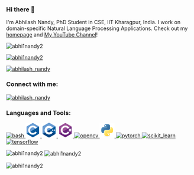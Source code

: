 ### Hi there 👋

I'm Abhilash Nandy, PhD Student in CSE, IIT Kharagpur, India. I work on domain-specific Natural Language Processing Applications. Check out my [homepage](https://sites.google.com/view/abhilashnandy) and [My YouTube Channel](https://www.youtube.com/channel/UCe-LplscrCoSJ4kTIRTMaPQ)!

<p align="left"> <img src="https://komarev.com/ghpvc/?username=abhi1nandy2&label=Profile%20views&color=0e75b6&style=flat" alt="abhi1nandy2" /> </p>

<p align="left"> <a href="https://github.com/ryo-ma/github-profile-trophy"><img src="https://github-profile-trophy.vercel.app/?username=abhi1nandy2" alt="abhi1nandy2" /></a> </p>

<p align="left"> <a href="https://twitter.com/abhilash_nandy" target="blank"><img src="https://img.shields.io/twitter/follow/abhilash_nandy?logo=twitter&style=for-the-badge" alt="abhilash_nandy" /></a> </p>

<h3 align="left">Connect with me:</h3>
<p align="left">
<a href="https://twitter.com/abhilash_nandy" target="blank"><img align="center" src="https://raw.githubusercontent.com/rahuldkjain/github-profile-readme-generator/master/src/images/icons/Social/twitter.svg" alt="abhilash_nandy" height="30" width="40" /></a>
</p>

<h3 align="left">Languages and Tools:</h3>
<p align="left"> <a href="https://www.gnu.org/software/bash/" target="_blank"> <img src="https://www.vectorlogo.zone/logos/gnu_bash/gnu_bash-icon.svg" alt="bash" width="40" height="40"/> </a> <a href="https://www.cprogramming.com/" target="_blank"> <img src="https://raw.githubusercontent.com/devicons/devicon/master/icons/c/c-original.svg" alt="c" width="40" height="40"/> </a> <a href="https://www.w3schools.com/cpp/" target="_blank"> <img src="https://raw.githubusercontent.com/devicons/devicon/master/icons/cplusplus/cplusplus-original.svg" alt="cplusplus" width="40" height="40"/> </a> <a href="https://www.w3schools.com/cs/" target="_blank"> <img src="https://raw.githubusercontent.com/devicons/devicon/master/icons/csharp/csharp-original.svg" alt="csharp" width="40" height="40"/> </a> <a href="https://opencv.org/" target="_blank"> <img src="https://www.vectorlogo.zone/logos/opencv/opencv-icon.svg" alt="opencv" width="40" height="40"/> </a> <a href="https://www.python.org" target="_blank"> <img src="https://raw.githubusercontent.com/devicons/devicon/master/icons/python/python-original.svg" alt="python" width="40" height="40"/> </a> <a href="https://pytorch.org/" target="_blank"> <img src="https://www.vectorlogo.zone/logos/pytorch/pytorch-icon.svg" alt="pytorch" width="40" height="40"/> </a> <a href="https://scikit-learn.org/" target="_blank"> <img src="https://upload.wikimedia.org/wikipedia/commons/0/05/Scikit_learn_logo_small.svg" alt="scikit_learn" width="40" height="40"/> </a> <a href="https://www.tensorflow.org" target="_blank"> <img src="https://www.vectorlogo.zone/logos/tensorflow/tensorflow-icon.svg" alt="tensorflow" width="40" height="40"/> </a> </p>

<p><img align="left" src="https://github-readme-stats.vercel.app/api/top-langs?username=abhi1nandy2&show_icons=true&locale=en&layout=compact" alt="abhi1nandy2" /></p>

<p>&nbsp;<img align="center" src="https://github-readme-stats.vercel.app/api?username=abhi1nandy2&show_icons=true&locale=en" alt="abhi1nandy2" /></p>

<p><img align="center" src="https://github-readme-streak-stats.herokuapp.com/?user=abhi1nandy2&" alt="abhi1nandy2" /></p>

<!--
**abhi1nandy2/abhi1nandy2** is a ✨ _special_ ✨ repository because its `README.md` (this file) appears on your GitHub profile.

Here are some ideas to get you started:

- 🔭 I’m currently working on ...
- 🌱 I’m currently learning ...
- 👯 I’m looking to collaborate on ...
- 🤔 I’m looking for help with ...
- 💬 Ask me about ...
- 📫 How to reach me: ...
- 😄 Pronouns: ...
- ⚡ Fun fact: ...
-->

